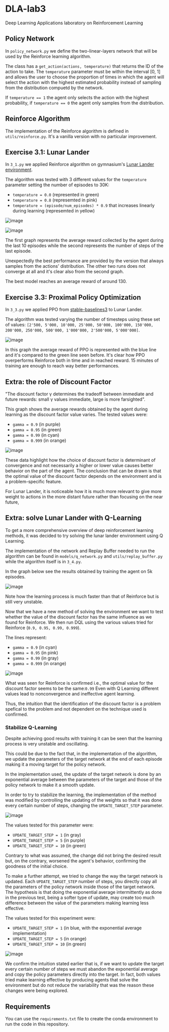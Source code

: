 # DLA-lab3
Deep Learning Applications laboratory on Reinforcement Learning


## Policy Network
In `policy_network.py` we define the two-linear-layers network that will be used by the Reinforce learning algorithm.

The class has a `get_action(actions, temperature)` that returns the ID of the action to take. The `temperature` parameter must be within the interval [0, 1] and allows the user to choose the proportion of times in which the agent will select the action with the highest estimated probability instead of sampling from the distribution compuetd by the network.

If `temperature == 1` the agent only selects the action with the highest probability, if `temperature == 0` the agent only samples from the distribution.


## Reinforce Algorithm

The implementation of the Reinforce algorithm is defined in `utils/reinforce.py`. It's a vanilla version with no particular improvement.


## Exercise 3.1: Lunar Lander
In `3_1.py` we applied Reinforce algorithm on gymnasium's [Lunar Lander environment](https://gymnasium.farama.org/environments/box2d/lunar_lander/).

The algorithm was tested with 3 different values for the `temperature` parameter setting the number of episodes to 30K:
- `temperature = 0.0` (represented in green)
- `temperature = 0.8` (represemted in pink)
- `temperature = (episode/num_episodes) * 0.9` that increases linearly during learning (represemted in yellow)

![image](https://github.com/simogiovannini/DLA-lab3/assets/53260220/423810aa-9660-4495-ba7f-91b1743d71e3)

![image](https://github.com/simogiovannini/DLA-lab3/assets/53260220/078c4a7a-7cc1-4ea7-b4be-5d471b751d5e)

The first graph represents the average reward collected by the agent during the last 10 episodes while the second represents the number of steps of the last episode.

Unexpectedly the best performance are provided by the version that always samples from the actions' distribution. The other two runs does not converge at all and it's clear also from the second graph.

The best model reaches an average reward of around 130.


## Exercise 3.3: Proximal Policy Optimization
In `3_3.py` we applied PPO from [stable-baselines3](https://stable-baselines3.readthedocs.io/en/master/index.html) to Lunar Lander.

The algorithm was tested varying the number of timesteps using these set of values: `[2'500, 5'000, 10'000, 25'000, 50'000, 100'000, 150'000, 200'000, 250'000, 500'000, 1'000'000, 2'500'000, 5'000'000]`.

![image](https://github.com/simogiovannini/DLA-lab3/assets/53260220/76594ca9-2940-43cb-841e-3e74d0031de7)

In this graph the average reward of PPO is represented with the blue line and it's compared to the green line seen before. It's clear how PPO overperforms Reinforce both in time and in reached reward.
15 minutes of training are enough to reach way better performances.


## Extra: the role of Discount Factor

"The discount factor γ determines the tradeoff between immediate and future rewards: small γ values immediate, large is more farsighted".

This graph shows the average rewards obtained by the agent during learning as the discount factor value varies.
The tested values were:
- `gamma = 0.9` (in purple)
- `gamma = 0.95` (in green)
- `gamma = 0.99` (in cyan)
- `gamma = 0.999` (in orange)

![image](https://github.com/simogiovannini/DLA-lab3/assets/53260220/eabe99f7-101e-4d71-ba70-cf38c7d59a5e)

These data highlight how the choice of discount factor is determinant of convergence and not necessarily a higher or lower value causes better behavior on the part of the agent. The conclusion that can be drawn is that the optimal value of the discount factor depends on the environment and is a problem-specific feature.

For Lunar Lander, it is noticeable how it is much more relevant to give more weight to actions in the more distant future rather than focusing on the near future,

## Extra: solve Lunar Lander with Q-Learning
To get a more comprehensive overview of deep reinforcement learning methods, it was decided to try solving the lunar lander environment using Q Learning.

The implementation of the network and Replay Buffer needed to run the algorithm can be found in `models/q_network.py` and `utils/replay_buffer.py` while the algorithm itself is in `3_4.py`.

In the graph below see the results obtained by training the agent on 5k episodes.

![image](https://github.com/simogiovannini/DLA-lab3/assets/53260220/ca5b0a23-831f-493e-bff3-4912935a30ec)

Note how the learning process is much faster than that of Reinforce but is still very unstable.

Now that we have a new method of solving the environment we want to test whether the value of the discount factor has the same influence as we found for Reinforce. We then run DQL using the various values tried for Reinforce (`0.9, 0.95, 0.99, 0.999`).

The lines represent:
- `gamma = 0.9` (in cyan)
- `gamma = 0.95` (in pink)
- `gamma = 0.99` (in gray)
- `gamma = 0.999` (in orange)

![image](https://github.com/simogiovannini/DLA-lab3/assets/53260220/ae16ace1-72c3-4260-afd7-01c38bda2344)

What was seen for Reinforce is confirmed i.e., the optimal value for the discount factor seems to be the same:`0.99`
Even with Q Learning different values lead to nonconvergence and ineffective agent learning.

Thus, the intuition that the identification of the discount factor is a problem spefical to the problem and not dependent on the technique used is confirmed.

### Stabilize Q-Learning

Despite achieving good results with training it can be seen that the learning process is very unstable and oscillating.

This could be due to the fact that, in the implementation of the algorithm, we update the parameters of the target network at the end of each episode making it a moving target for the policy network.

In the implementation used, the update of the target network is done by an exponential average between the parameters of the target and those of the policy network to make it a smooth update.

In order to try to stabilize the learning, the implementation of the method was modified by controlling the updating of the weights so that it was done every certain number of steps, changing the `UPDATE_TARGET_STEP` parameter.


![image](https://github.com/simogiovannini/DLA-lab3/assets/53260220/bc36cb3d-5580-4346-8f4e-90e3eadb82d2)

The values tested for this parameter were:
- `UPDATE_TARGET_STEP = 1` (in gray)
- `UPDATE_TARGET_STEP = 5` (in purple)
- `UPDATE_TARGET_STEP = 10` (in green)

Contrary to what was assumed, the change did not bring the desired result but, on the contrary, worsened the agent's behavior, confirming the goodness of the initial choice.

To make a further attempt, we tried to change the way the target network is updated. Each `UPDATE_TARGET_STEP` number of steps, you directly copy all the parameters of the policy network inside those of the target network. The hypothesis is that doing the exponential average intermittently as done in the previous test, being a softer type of update, may create too much difference between the value of the parameters making learning less effective.

The values tested for this experiment were:
- `UPDATE_TARGET_STEP = 1` (in blue, with the exponential average implementation)
- `UPDATE_TARGET_STEP = 5` (in orange)
- `UPDATE_TARGET_STEP = 10` (in green)

![image](https://github.com/simogiovannini/DLA-lab3/assets/53260220/6c7c351f-325e-4565-9ffa-698da6f30064)

We confirm the intuition stated earlier that is, if we want to update the target every certain number of steps we must abandon the exponential average and copy the policy parameters directly into the target. In fact, both values tried make learning effective by producing agents that solve the environment but do not reduce the variability that was the reason these changes were being explored.

## Requirements
You can use the `requirements.txt` file to create the conda environment to run the code in this repository.
